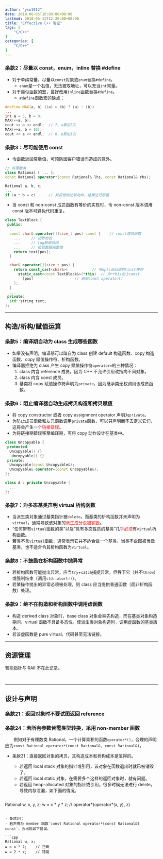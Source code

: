 ```yaml
---
author: "ysw1912"
date: 2018-06-05T10:00:00+08:00
lastmod: 2018-06-13T12:28:00+08:00
title: "Effective C++ 笔记"
tags: [
    "C/C++"
]
categories: [
    "C/C++"
]
---
```


### 条款2：尽量以 const，enum，inline 替换 #define

- 对于单纯常量，尽量以`const`对象或`enum`替换`#define`。
  - `enum`是一个右值，无法被取地址，可以充当`int`常量。
- 对于类似函数的宏，最好改用`inline`函数替换`#define`。
  - `#define`函数宏的缺点：

```cpp
#define MAX(a, b) ((a) > (b) ? (a) : (b))
...
int a = 5, b = 0;
MAX(++a, b);
cout << a << endl;  // 7，a累加2次
MAX(++a, b + 10);
cout << a << endl;  // 8，a累加1次
```

### 条款3：尽可能使用 const

- 令函数返回常量值，可预防因客户错误而造成的意外。

```cpp
// 有理数类
class Rational { ... };
const Rational operator*(const Rational& lhs, const Rational& rhs);

Rational a, b, c;
...
if (a * b = c) ...	// 其实想做比较动作，结果进行赋值
```

- 当 const 和 non-const 成员函数有等价的实现时，令 non-const 版本调用 const 版本可避免代码重复。

```cpp
class TextBlock {
 public:
  ...
  const char& operator[](size_t pos) const {	// const成员函数
    ...		// 边界检验
    ...		// log数据访问
    ...		// 检验数据完整性
    return text[pos];
  }

  char& operator[](size_t pos) {
    return const_cast<char&>(			// 将op[]返回值的const移除
      static_cast<const TextBlock&>(*this)	// 为*this加上const
        [pos]					// 调用const operator[]
    );
  }
  ...
 private:
  std::string text;
};
```
-----

## 构造/析构/赋值运算

### 条款5：编译期自动为 class 生成哪些函数

- 如果没有声明，编译器可以暗自为 class 创建 default 构造函数、copy 构造函数、copy 赋值操作符、析构函数。
- 编译器拒绝为 class 产生 copy 赋值操作符`operator=`的三种情况：
  1. class 内含 reference 成员，因为 C++ 不允许引用改指向不同对象。
  2. class 内含 const 成员。
  3. 基类将 copy 赋值操作符声明为`private`，因为继承类无权调用该成员函数。

### 条款6：阻止编译器自动生成拷贝构造和拷贝赋值

- 将 copy constructor 或者 copy assignment operator 声明为`private`。
- 为防止成员函数和友元函数调用`private`函数，可以只声明而不去定义它们，这将会产生一个<font color=#ff0000>链接错误</font>。
- 为将链接期错误移至编译期，可将 copy 动作设计在基类中。

```cpp
class Uncopyable {
 protected:
  Uncopyable() {}
  ~Uncopyable() {}
 private:
  Uncopyable(const Uncopyable&);
  Uncopyable& operator=(const Uncopyable&);
};

class A : private Uncopyable {
  ...
};
```

### 条款7：为多态基类声明 virtual 析构函数

- 当派生类对象通过基类指针被`delete`，而基类的析构函数并未声明为`virtual`，通常导致该对象的<font color=#ff0000>派生成分没被销毁</font>。
- “任何带有`virtual`函数的类”以及“具有多态性质的基类”几乎<font color=#ff0000>必须</font>有`virtual`析构函数。
- 若类不含`virtual`函数，通常表示它并不适合做一个基类。当类不企图被当做基类，也不适合令其析构函数为`virtual`。

### 条款8：不鼓励在析构函数中抛异常

- 若析构函数可能抛出异常，应当`try`+`catch`捕捉异常，但吞下它（并不`throw`）或强制结束（调用`std::abort()`）。
- 若某操作抛出的异常必须被处理，则 class 应当提供普通函数（而非析构函数）处理。

### 条款9：绝不在构造和析构函数中调用虚函数

- 构造 derived class 对象时，base class 对象会率先构造，而在基类对象构造期间，virtual 函数不具备多态性。使派生类对象构造时，调用虚函数的基类版本。
- 若该虚函数是 pure virtual，代码甚至无法链接。

-----

## 资源管理

智能指针与 RAII 不在此记录。

&emsp;

-----

## 设计与声明

### 条款21：返回对象时不要试图返回 reference

### 条款24：若所有参数皆需类型转换，采用 non-member 函数

&emsp;&emsp;例如对于有理数类 Rational，一个计算乘积的函数`operator*()`，合理的声明应为`const Rational operator*(const Rational&, const Rational&)`。

- 条款21：直接返回对象的拷贝，其构造成本和析构成本是值得的。
  - 若返回 local stack 对象的指针或引用，该对象在函数退出时就已被销毁了。
  - 若返回 local static 对象，在需要多个这样的返回对象时，就有问题。
  - 若返回 heap-allocated 对象的指针或引用，很多时候无法进行 delete，导致内存泄漏，如下面的情况。

  ```cpp
Rational w, x, y, z;
w = x * y * z;	// operator*(operator*(x, y), z)
  ```

- 条款24：
  - 若声明为 member 函数`const Rational operator*(const Rational&) const`，会出现如下错误。

```cpp
Rational w, x;
w = x * 2;    // 正确
w = 2 * x;    // 错误
```
